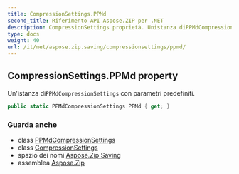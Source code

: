 ```yaml
---
title: CompressionSettings.PPMd
second_title: Riferimento API Aspose.ZIP per .NET
description: CompressionSettings proprietà. Unistanza diPPMdCompressionSettings con parametri predefiniti.
type: docs
weight: 40
url: /it/net/aspose.zip.saving/compressionsettings/ppmd/
---
```

## CompressionSettings.PPMd property

Un'istanza di`PPMdCompressionSettings` con parametri predefiniti.

```csharp
public static PPMdCompressionSettings PPMd { get; }
```

### Guarda anche

* class [PPMdCompressionSettings](../../ppmdcompressionsettings/)
* class [CompressionSettings](../)
* spazio dei nomi [Aspose.Zip.Saving](../../compressionsettings/)
* assemblea [Aspose.Zip](../../../)


